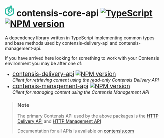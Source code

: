 # [![Contensis](https://github.com/contensis/cli/raw/refs/heads/main/assets/contensis-logo--tiny.svg)](https://www.contensis.com) contensis-core-api [![TypeScript](https://img.shields.io/badge/TypeScript-007ACC?style=flat&logo=typescript&logoColor=white)](https://www.typescriptlang.org/) [![NPM version](https://img.shields.io/npm/v/contensis-core-api.svg?style=flat)](https://www.npmjs.com/package/contensis-core-api)

A dependency library written in TypeScript implementing common types and base methods used by contensis-delivery-api and contensis-management-api.

If you have arrived here looking for something to work with your Contensis environment you may be after one of:

- <span style="font-size:133%;">[contensis-delivery-api](https://github.com/contensis/contensis-delivery-api) [![NPM version](https://img.shields.io/npm/v/contensis-delivery-api.svg?style=flat)](https://www.npmjs.com/package/contensis-delivery-api)</span>  
  _Client for retrieving content using the read-only Contensis Delivery API_
- <span style="font-size:133%;">[contensis-management-api](https://github.com/contensis/contensis-management-api) [![NPM version](https://img.shields.io/npm/v/contensis-management-api.svg?style=flat)](https://www.npmjs.com/package/contensis-management-api)</span>  
  _Client for managing content using the Contensis Management API_

> ### Note
>
> The primary Contensis API used by the above packages is the [HTTP Delivery API](https://www.contensis.com/help-and-docs/apis/delivery-http) and [HTTP Management API](https://www.contensis.com/help-and-docs/apis/management-http)
>
> Documentation for all APIs is available on [contensis.com](https://www.contensis.com/help-and-docs/apis/all-apis)

